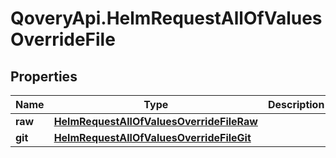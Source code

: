 # QoveryApi.HelmRequestAllOfValuesOverrideFile

## Properties

Name | Type | Description | Notes
------------ | ------------- | ------------- | -------------
**raw** | [**HelmRequestAllOfValuesOverrideFileRaw**](HelmRequestAllOfValuesOverrideFileRaw.md) |  | [optional] 
**git** | [**HelmRequestAllOfValuesOverrideFileGit**](HelmRequestAllOfValuesOverrideFileGit.md) |  | [optional] 


